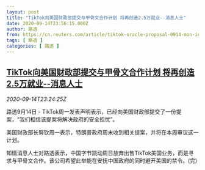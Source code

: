 ```yaml
---
layout: post
title: "TikTok向美国财政部提交与甲骨文合作计划 将再创造2.5万就业--消息人士"
date: 2020-09-14T23:56:15.000Z
author: 路透
from: https://cn.reuters.com/article/tiktok-oracle-proposal-0914-mon-idCNKBS2653LD
tags: [ 路透 ]
categories: [ 路透 ]
---
```

<!--1600127775000-->
[TikTok向美国财政部提交与甲骨文合作计划 将再创造2.5万就业--消息人士](https://cn.reuters.com/article/tiktok-oracle-proposal-0914-mon-idCNKBS2653LD)
------

<div>
<div><i>2020-09-14T23:24:25Z</i></div><p>路透9月14日 - TikTok周一发表声明表示，已经向美国财政部提交了一份提案，“我们相信该提案将解决政府的安全担忧”。</p><p>美国财政部长努钦周一表示，特朗普政府周末收到相关提案，并将在本周审议这一计划。</p><p>知情消息人士对路透表示，中国字节跳动周日放弃出售TikTok美国业务，而是寻求与甲骨文合作。该公司希望此举能在安抚中国政府的同时避开美国的禁令。(完)</p>
</div>

